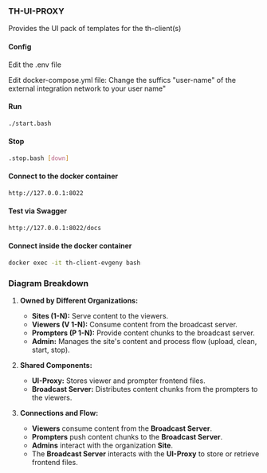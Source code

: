 ### TH-UI-PROXY ###
Provides the UI pack of templates for the th-client(s)

#### Config ####
Edit the .env file

Edit docker-compose.yml file:
    Change the suffics "user-name" of the external integration network to your user name"

#### Run ####
```bash
./start.bash
```

#### Stop ####
```bash
.stop.bash [down]
```

#### Connect to the docker container ####
```bash
http://127.0.0.1:8022
```

#### Test via Swagger ####
```bash
http://127.0.0.1:8022/docs
```

#### Connect inside the docker container ####
```bash
docker exec -it th-client-evgeny bash
```

### **Diagram Breakdown**
1. **Owned by Different Organizations:**
   - **Sites (1-N):** Serve content to the viewers.
   - **Viewers (V 1-N):** Consume content from the broadcast server.
   - **Prompters (P 1-N):** Provide content chunks to the broadcast server.
   - **Admin:** Manages the site's content and process flow (upload, clean, start, stop).

2. **Shared Components:**
   - **UI-Proxy:** Stores viewer and prompter frontend files.
   - **Broadcast Server:** Distributes content chunks from the prompters to the viewers.

3. **Connections and Flow:**
   - **Viewers** consume content from the **Broadcast Server**.
   - **Prompters** push content chunks to the **Broadcast Server**.
   - **Admins** interact with the organization **Site**.
   - The **Broadcast Server** interacts with the **UI-Proxy** to store or retrieve frontend files.
